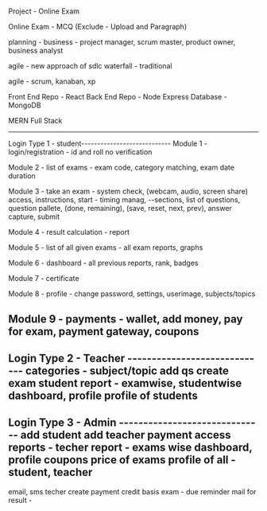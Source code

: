 # ############################################
Project - Online Exam

Online Exam - MCQ (Exclude - Upload and Paragraph)

planning - business - project manager, scrum master, product owner, business analyst

agile - new approach of sdlc
waterfall - traditional

agile - scrum, kanaban, xp

Front End Repo - React
Back End Repo - Node Express
Database - MongoDB

MERN Full Stack

--------------------------------------------
Login Type 1 - student----------------------------
Module 1 - login/registration - id and roll no verification

Module 2 - list of exams - exam code, category matching, exam date duration

Module 3 - take an exam - system check, (webcam, audio, screen share) access, instructions, start - timing manag,
            --sections, list of questions, question pallete, (done, remaining), (save, reset, next, prev), answer capture, submit

Module 4 - result calculation - report

Module 5 - list of all given exams - all exam reports, graphs

Module 6 - dashboard - all previous reports, rank, badges

Module 7 - certificate

Module 8 - profile - change password, settings, userimage, subjects/topics

Module 9 - payments - wallet, add money, pay for exam, payment gateway, coupons
-----------------------------------------------
Login Type 2 - Teacher -----------------------------
categories - subject/topic
add qs
create exam
student report - examwise, studentwise
dashboard, profile
profile of students
-----------------------------------------------
Login Type 3 - Admin ------------------------------
add student
add teacher
payment access
reports - 
techer report - exams wise
dashboard, profile
coupons
price of exams
profile of all - student, teacher
-----------------------------------------------
email, sms
techer create
payment
credit basis exam - due reminder
mail for result - 
